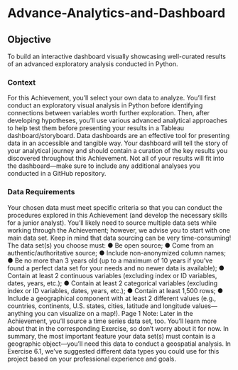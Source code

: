 # Advance-Analytics-and-Dashboard
## Objective
To build an interactive dashboard visually showcasing well-curated results of
an advanced exploratory analysis conducted in Python.

### Context
For this Achievement, you’ll select your own data to analyze. You’ll first conduct an exploratory visual
analysis in Python before identifying connections between variables worth further exploration. Then,
after developing hypotheses, you’ll use various advanced analytical approaches to help test them
before presenting your results in a Tableau dashboard/storyboard.
Data dashboards are an effective tool for presenting data in an accessible and tangible way. Your
dashboard will tell the story of your analytical journey and should contain a curation of the key results
you discovered throughout this Achievement. Not all of your results will fit into the dashboard—make
sure to include any additional analyses you conducted in a GitHub repository.

### Data Requirements
Your chosen data must meet specific criteria so that you can conduct the procedures explored in this
Achievement (and develop the necessary skills for a junior analyst). You’ll likely need to source
multiple data sets while working through the Achievement; however, we advise you to start with one
main data set. Keep in mind that data sourcing can be very time-consuming!
The data set(s) you choose must:
● Be open source;
● Come from an authentic/authoritative source;
● Include non-anonymized column names;
● Be no more than 3 years old (up to a maximum of 10 years if you’ve found a perfect data set
for your needs and no newer data is available);
● Contain at least 2 continuous variables (excluding index or ID variables, dates, years, etc.);
● Contain at least 2 categorical variables (excluding index or ID variables, dates, years, etc.);
● Contain at least 1,500 rows;
● Include a geographical component with at least 2 different values (e.g., countries, continents,
U.S. states, cities, latitude and longitude values—anything you can visualize on a map!).
Page 1
Note: Later in the Achievement, you’ll source a time series data set, too. You’ll learn more about that in
the corresponding Exercise, so don’t worry about it for now.
In summary, the most important feature your data set(s) must contain is a geographic object—you’ll
need this data to conduct a geospatial analysis. In Exercise 6.1, we’ve suggested different data types
you could use for this project based on your professional experience and goals.
